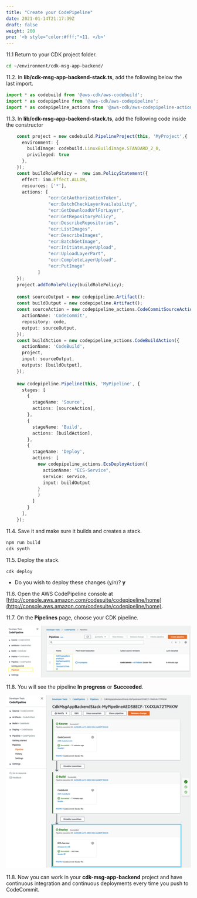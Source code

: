 ```yaml
---
title: "Create your CodePipeline"
date: 2021-01-14T21:17:39Z
draft: false
weight: 200
pre: '<b style="color:#fff;">11. </b>'
---
```


11.1 Return to your CDK project folder.

``` bash
cd ~/environment/cdk-msg-app-backend/
```

11.2\. In **lib/cdk-msg-app-backend-stack.ts**, add the following below the last import.

``` typescript
import * as codebuild from '@aws-cdk/aws-codebuild';
import * as codepipeline from '@aws-cdk/aws-codepipeline';
import * as codepipeline_actions from '@aws-cdk/aws-codepipeline-actions';
```

11.3\. In **lib/cdk-msg-app-backend-stack.ts**, add the following code inside the constructor

``` typescript
    const project = new codebuild.PipelineProject(this, 'MyProject',{
      environment: {
        buildImage: codebuild.LinuxBuildImage.STANDARD_2_0,
        privileged: true
      },
    });
    const buildRolePolicy =  new iam.PolicyStatement({
      effect: iam.Effect.ALLOW,
      resources: ['*'],
      actions: [
                "ecr:GetAuthorizationToken",
                "ecr:BatchCheckLayerAvailability",
                "ecr:GetDownloadUrlForLayer",
                "ecr:GetRepositoryPolicy",
                "ecr:DescribeRepositories",
                "ecr:ListImages",
                "ecr:DescribeImages",
                "ecr:BatchGetImage",
                "ecr:InitiateLayerUpload",
                "ecr:UploadLayerPart",
                "ecr:CompleteLayerUpload",
                "ecr:PutImage"
            ]
    });
    project.addToRolePolicy(buildRolePolicy);
    
    const sourceOutput = new codepipeline.Artifact();
    const buildOutput = new codepipeline.Artifact();
    const sourceAction = new codepipeline_actions.CodeCommitSourceAction({
      actionName: 'CodeCommit',
      repository: code,
      output: sourceOutput,
    });
    const buildAction = new codepipeline_actions.CodeBuildAction({
      actionName: 'CodeBuild',
      project,
      input: sourceOutput,
      outputs: [buildOutput],
    });
    
    new codepipeline.Pipeline(this, 'MyPipeline', {
      stages: [
        {
          stageName: 'Source',
          actions: [sourceAction],
        },
        {
          stageName: 'Build',
          actions: [buildAction],
        },
        {
          stageName: 'Deploy',
          actions: [
            new codepipeline_actions.EcsDeployAction({
              actionName: "ECS-Service",
              service: service, 
              input: buildOutput
            }
            )
          ]
        }
      ],
    });
```

11.4\. Save it and make sure it builds and creates a stack.

``` bash
npm run build
cdk synth
```

11.5\. Deploy the stack.

``` bash
cdk deploy
```

* Do you wish to deploy these changes (y/n)? **y**

11.6\. Open the AWS CodePipeline console at [http://console.aws.amazon.com/codesuite/codepipeline/home](http://console.aws.amazon.com/codesuite/codepipeline/home).

11.7\. On the **Pipelines** page, choose your CDK pipeline.

![CodePipelie](images/codepipeline-cdk-backendapi-select.png)

11.8\. You will see the pipeline **In progress** or **Succeeded**.

![CodePipelie](images/codepipeline-cdk-complete-release.png)

11.8\. Now you can work in your **cdk-msg-app-backend** project and have continuous integration and continuous deployments every time you push to CodeCommit.